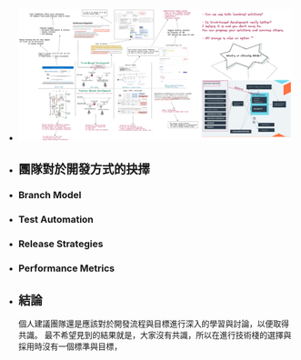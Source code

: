 - ![whats-goal1x.png](../assets/whats-goal1x_1655798926267_0.png)
- ## 團隊對於開發方式的抉擇
- ### Branch Model
- ### Test Automation
- ### Release Strategies
- ### Performance Metrics
- ## 結論
  個人建議團隊還是應該對於開發流程與目標進行深入的學習與討論，以便取得共識。
  最不希望見到的結果就是，大家沒有共識，所以在進行技術棧的選擇與採用時沒有一個標準與目標，